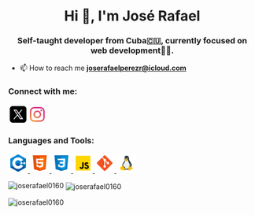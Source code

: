 <h1 align="center">Hi 👋, I'm José Rafael</h1>
<h3 align="center">Self-taught developer from Cuba🇨🇺, currently focused on web development👨‍💻.</h3>

- 📫 How to reach me **joserafaelperezr@icloud.com**

<h3 align="left">Connect with me:</h3>
<p align="left">
<a href="https://twitter.com/jose_rafael016" target="blank"><img align="center" src="resources/icon-twitterx.png" alt="jose_rafael016" height="40" /></a>
<a href="https://instagram.com/jose_rafael0160" target="blank"><img align="center" src="resources/icon-instagram.png" alt="jose_rafael0160" height="30"/></a>
</p>

<h3 align="left">Languages and Tools:</h3>
<p align="left"> 
  <a href="https://www.w3schools.com/cpp/" target="_blank" rel="noreferrer"> 
    <img src="resources/icon-cpp.png" alt="cplusplus" width="40" height="40"/> 
  </a> 
  <a href="https://www.w3.org/html/" target="_blank" rel="noreferrer"> 
    <img src="resources/icon-html.png" alt="html5" width="40" height="40"/> 
  </a> 
  <a href="https://www.w3schools.com/css/" target="_blank" rel="noreferrer"> 
    <img src="resources/icon-css.png" alt="css3" width="40" height="40"/> 
  </a>
   <a href="https://developer.mozilla.org/en-US/docs/Web/JavaScript" target="_blank" rel="noreferrer"> 
    <img src="resources/icon-js.png" alt="javascript" width="40" height="40"/> 
  </a> 
  <a href="https://git-scm.com/" target="_blank" rel="noreferrer"> 
    <img src="resources/icon-git.png" alt="git" width="40" height="40"/> 
  </a> 
 
  <a href="https://www.linux.org/" target="_blank" rel="noreferrer"> 
    <img src="resources/icon-linux.png"  alt="linux" width="40" height="40"/> 
  </a> 
</p>

<p><img align="left" src="https://github-readme-stats.vercel.app/api/top-langs?username=joserafael0160&show_icons=true&locale=en&layout=compact" alt="joserafael0160" /></p>

<p>&nbsp;<img align="center" src="https://github-readme-stats.vercel.app/api?username=joserafael0160&show_icons=true&locale=en" alt="joserafael0160" /></p>

<p><img align="center" src="https://github-readme-streak-stats.herokuapp.com/?user=joserafael0160&" alt="joserafael0160" /></p>
